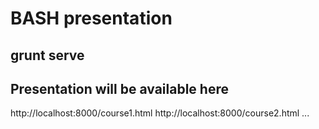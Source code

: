 # BASH presentation

## grunt serve

## Presentation will be available here
http://localhost:8000/course1.html
http://localhost:8000/course2.html
...